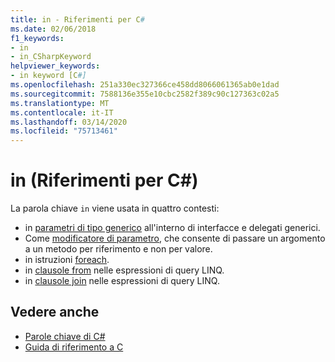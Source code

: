 ```yaml
---
title: in - Riferimenti per C#
ms.date: 02/06/2018
f1_keywords:
- in
- in_CSharpKeyword
helpviewer_keywords:
- in keyword [C#]
ms.openlocfilehash: 251a330ec327366ce458dd8066061365ab0e1dad
ms.sourcegitcommit: 7588136e355e10cbc2582f389c90c127363c02a5
ms.translationtype: MT
ms.contentlocale: it-IT
ms.lasthandoff: 03/14/2020
ms.locfileid: "75713461"
---
```

# <a name="in-c-reference"></a>in (Riferimenti per C#)

La parola chiave `in` viene usata in quattro contesti:  
  
- in [parametri di tipo generico](in-generic-modifier.md) all'interno di interfacce e delegati generici.
- Come [modificatore di parametro](in-parameter-modifier.md), che consente di passare un argomento a un metodo per riferimento e non per valore.
- in istruzioni [foreach](foreach-in.md).
- in [clausole from](from-clause.md) nelle espressioni di query LINQ.
- in [clausole join](join-clause.md) nelle espressioni di query LINQ.
  
## <a name="see-also"></a>Vedere anche

- [Parole chiave di C#](index.md)
- [Guida di riferimento a C](../index.md)

